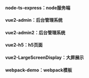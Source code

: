 #### node-ts-express：node服务端
#### vue2-admin：后台管理系统

#### vue2-admin2：后台管理系统
#### vue2-h5：h5页面

#### vue2-LargeScreenDisplay：大屏展示

#### webpack-demo：webpack模板